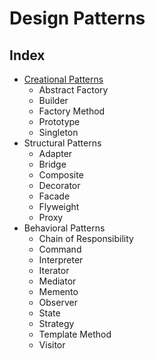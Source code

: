 # Design Patterns

## Index

* [Creational Patterns](./creational.md)
    * Abstract Factory
    * Builder
    * Factory Method
    * Prototype
    * Singleton
* Structural Patterns
    * Adapter
    * Bridge
    * Composite
    * Decorator
    * Facade
    * Flyweight
    * Proxy
* Behavioral Patterns
    * Chain of Responsibility
    * Command
    * Interpreter
    * Iterator
    * Mediator
    * Memento
    * Observer
    * State
    * Strategy
    * Template Method
    * Visitor
